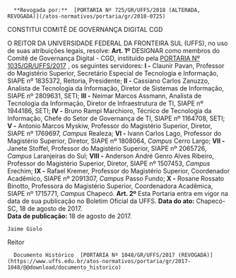       **Revogada por:**  [PORTARIA Nº 725/GR/UFFS/2018 (ALTERADA, REVOGADA)](/atos-normativos/portaria/gr/2018-0725) 

   CONSTITUI COMITÊ DE GOVERNANÇA DIGITAL CGD  

 O REITOR DA UNIVERSIDADE FEDERAL DA FRONTEIRA SUL (UFFS), no uso de suas atribuições legais, resolve:   **Art. 1º** DESIGNAR como membros do Comitê de Governança Digital - CGD, instituído pela [PORTARIA Nº 1035/GR/UFFS/2017](https://www.uffs.edu.br/atos-normativos/portaria/gr/2017-1035)  , os seguintes servidores: **I -** Claunir Pavan, Professor do Magistério Superior, Secretário Especial de Tecnologia e Informação, SIAPE nº 1835372, Reitoria, Presidente; **II -** Cassiano Carlos Zanuzzo, Analista de Tecnologia da Informação, Diretor de Sistemas de Informação, SIAPE nº 2809631, SETI; **III -** Neimar Marcos Assmann, Analista de Tecnologia da Informação, Diretor de Infraestrutura de TI, SIAPE nº 1944186, SETI; **IV -** Bruno Rampi Marchioro, Técnico de Tecnologia da Informação, Chefe do Setor de Governança de TI, SIAPE nº 1164708, SETI; **V -** Antonio Marcos Myskiw, Professor do Magistério Superior, Diretor, SIAPE nº 1769697, *Campus* Realeza; **VI -** Ivann Carlos Lago, Professor do Magistério Superior, Diretor, SIAPE nº 1808064, *Campus* Cerro Largo; **VII -** Janete Stoffel, Professor do Magistério Superior, SIAPE nº 2065726, *Campus* Laranjeiras do Sul; **VIII -** Anderson André Genro Alves Ribeiro, Professor do Magistério Superior, Diretor, SIAPE nº 1507453, *Campus* Erechim; **IX -** Rafael Kremer, Professor do Magistério Superior, Coordenador Acadêmico, SIAPE nº 2091307, *Campus* Passo Fundo; **X -** Rosane Rossato Binotto, Professora do Magistério Superior, Coordenadora Acadêmica, SIAPE nº 1715771, *Campus* Chapecó.   **Art. 2º** Esta Portaria entra em vigor na data de sua publicação no Boletim Oficial da UFFS.      **Data do ato:** Chapecó-SC, 18 de agosto de 2017.   
 **Data de publicação:**  18 de agosto de 2017. 

    Jaime Giolo   
 Reitor 

      Documento Histórico  [PORTARIA Nº 1048/GR/UFFS/2017 (REVOGADA)](https://www.uffs.edu.br/atos-normativos/portaria/gr/2017-1048/@@download/documento_historico)     
      